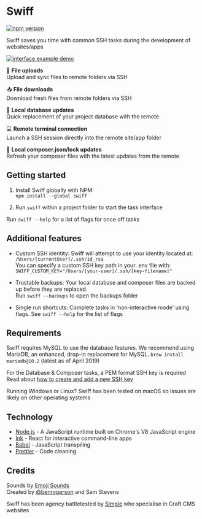 # Swiff

[![npm version](https://badge.fury.io/js/swiff.svg)](https://www.npmjs.com/package/swiff)

Swiff saves you time with common SSH tasks during the development of websites/apps

[![interface example demo](https://raw.githubusercontent.com/simple-integrated-marketing/swiff/master/resources/demo.gif)](https://raw.githubusercontent.com/simple-integrated-marketing/swiff/master/resources/demo.gif)

🚀 **File uploads**<br>
Upload and sync files to remote folders via SSH

📥 **File downloads**<br>
Download fresh files from remote folders via SSH

💫 **Local database updates**<br>
Quick replacement of your project database with the remote

💻 **Remote terminal connection**<br>
Launch a SSH session directly into the remote site/app folder

🎩 **Local composer.json/lock updates**<br>
Refresh your composer files with the latest updates from the remote

## Getting started

1. Install Swiff globally with NPM:<br>
`npm install --global swiff`

2. Run `swiff` within a project folder to start the task interface

Run `swiff --help` for a list of flags for once off tasks

## Additional features

- Custom SSH identity: Swiff will attempt to use your identity located at: `/Users/[currentUser]/.ssh/id_rsa`<br>
You can specify a custom SSH key path in your .env file with:<br>
`SWIFF_CUSTOM_KEY="/Users/[your-user]/.ssh/[key-filename]"`

- Trustable backups: Your local database and composer files are backed up before they are replaced.<br>
Run `swiff --backups` to open the backups folder

- Single run shortcuts: Complete tasks in 'non-interactive mode' using flags. See `swiff --help` for the list of flags

## Requirements

Swiff requires MySQL to use the database features.
We recommend using MariaDB, an enhanced, drop-in replacement for MySQL.
`brew install mariadb@10.2` (latest as of April 2019)

For the Database & Composer tasks, a PEM format SSH key is required<br>
Read about [how to create and add a new SSH key](https://github.com/simple-integrated-marketing/swiff/wiki/Creating-and-adding-a-new-SSH-key)

Running Windows or Linux? Swiff has been tested on macOS so issues are likely on other operating systems

## Technology

- [Node.js](https://nodejs.org/en/) - A JavaScript runtime built on Chrome's V8 JavaScript engine
- [Ink](https://github.com/vadimdemedes/ink) - React for interactive command-line apps
- [Babel](https://babeljs.io/) - JavaScript transpiling
- [Prettier](https://github.com/prettier/prettier) - Code cleaning

## Credits

Sounds by [Emoji Sounds](https://icons8.com/sounds)<br>
Created by [@benrogerson](https://twitter.com/benrogerson) and Sam Stevens

Swiff has been agency battletested by [Simple](https://simple.com.au) who specialise in Craft CMS websites
